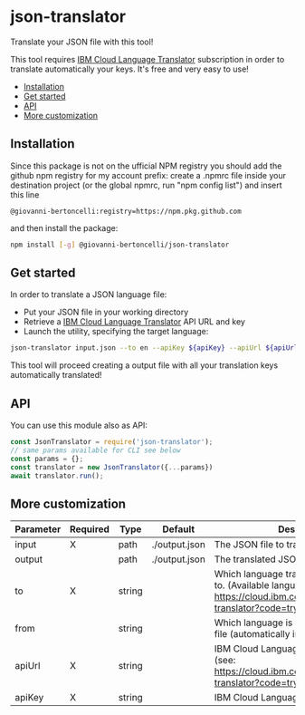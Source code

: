 # json-translator

Translate your JSON file with this tool!

This tool requires [IBM Cloud Language Translator](https://cloud.ibm.com/apidocs/language-translator?code=try#introduction) subscription in order to translate automatically your keys. It's free and very easy to use!

- [Installation](#installation)
- [Get started](#get-started)
- [API](#api)
- [More customization](#more-customization)

## Installation

Since this package is not on the ufficial NPM registry you should add the github npm registry for my account prefix: create a .npmrc file inside your destination project (or the global npmrc, run "npm config list") and insert this line

```text
@giovanni-bertoncelli:registry=https://npm.pkg.github.com
```

and then install the package:

```bash
npm install [-g] @giovanni-bertoncelli/json-translator
```

## Get started

In order to translate a JSON language file:

- Put your JSON file in your working directory
- Retrieve a [IBM Cloud Language Translator](https://cloud.ibm.com/apidocs/language-translator?code=try#introduction) API URL and key
- Launch the utility, specifying the target language:

```bash
json-translator input.json --to en --apiKey ${apiKey} --apiUrl ${apiUrl}
```

This tool will proceed creating a output file with all your translation keys automatically translated!

## API

You can use this module also as API:

```javascript
const JsonTranslator = require('json-translator');
// same params available for CLI see below
const params = {};
const translator = new JsonTranslator({...params})
await translator.run();
```

## More customization

| Parameter | Required | Type   | Default       | Description                                                                                                                                 |
| --------- | -------- | ------ | ------------- | ------------------------------------------------------------------------------------------------------------------------------------------- |
| input     | X        | path   | ./output.json | The JSON file to translate                                                                                                                  |
| output    |          | path   | ./output.json | The translated JSON output                                                                                                                  |
| to        | X        | string |               | Which language translate the JSON input to. (Available languages: https://cloud.ibm.com/apidocs/language-translator?code=try#listlanguages) |
| from      |          | string |               | Which language is used in the input JSON file (automatically inferred if omitted)                                                           |
| apiUrl    | X        | string |               | IBM Cloud Language Translator API Url (see: https://cloud.ibm.com/apidocs/language-translator?code=try#service-endpoint)                    |
| apiKey    | X        | string |               | IBM Cloud Language Translator API Key                                                                                                       |